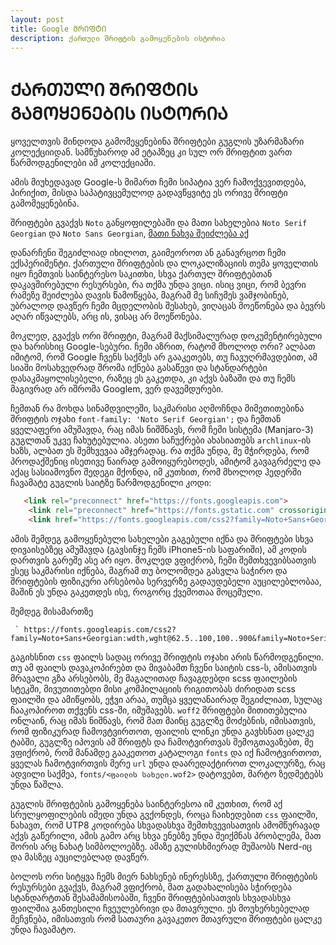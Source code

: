 ```yaml
---
layout: post
title: Google ᲨᲠᲘᲤᲢᲘ
description: ქართული შრიფტის გამოყენების ისტორია
---
```


# ᲥᲐᲠᲗᲣᲚᲘ ᲨᲠᲘᲤᲢᲘᲡ ᲒᲐᲛᲝᲧᲔᲜᲔᲑᲘᲡ ᲘᲡᲢᲝᲠᲘᲐ

ყოველთვის მინდოდა გამომეყენებინა შრიფტები გუგლის უზარმაზარი კოლექციიდან. სამწუხაროდ ამ ეტაპზეც კი სულ ორ შრიფტით ვართ წარმოდგენილები ამ კოლექციაში.

ამის მიუხედავად Google-ს მიმართ ჩემი სიპატია ვერ ჩამოქვევითდება, პირიქით, მისდა საპატივცემულოდ გადავწყვიტე ეს ორივე შრიფტი გამომეყენებინა.

შრიფტები გვაქვს `Noto` განყოფილებაში და მათი სახელებია `Noto Serif Georgian` და `Noto Sans Georgian`, [მათი ნახვა შეიძლება აქ](https://fonts.google.com/noto/fonts?noto.query=georgian&noto.lang=ka_Geor&noto.script=Geor)

დანარჩენი შეგიძლიად იხილოთ, გაიმეოროთ ან განავრცოთ ჩემი ექსპერიმენტი. ქართული შრიფტების და ლოკალიზაციის თემა ყოველთის იყო ჩემთვის საინტერესო საკითხი, სხვა ქართულ შრიფტებთან დაკავშირებული რესურსები, რა თქმა უნდა ვიცი. ისიც ვიცი, რომ ბევრი რამეზე შეიძლება დავის წამოწყება, მაგრამ მე სიჩუმეს ვამჯობინებ, უბრალოდ დავწერ ჩემი მცდელობის შესახებ, ვიღაცას მოეწონება და ბევრს აღარ იწვალებს, არც ის, ვისაც არ მოეწონება.

მოკლედ, გვაქვს ორი შრიფტი, მაგრამ მაქსიმალურად დოკუმენტირებული და ხარისხიც Google-სებური. ჩემი აზრით, რატომ მხოლოდ ორი? ალბათ იმიტომ, რომ Google ჩვენს საქმეს არ გააკეთებს, თუ ჩავუღრმავდებით, ამ სიაში მოსახვედრად შრომა იქნება გასაწევი და სტანდარტები დასაკმაყოლისებელი, რაზეც ეს გაკეთდა, კი აქვს ბაზაში და თუ ჩემს მაგივრად არ იშრომა Googlem, ვერ დავემდურები.

ჩემთან რა მოხდა სინამდვილეში, საკმარისი აღმოჩნდა მიმეთითებინა შრიფტის ოჯახი `font-family: 'Noto Serif Georgian';` და ჩემთან ყველაფერი ამუშავდა, რაც იმას ნიშშნავს, რომ ჩემი სისტემა (Manjaro-3) გუგლთან უკვე ჩახუტებულია. ასეთი საჩუქრები ახასიათებს `archlinux`-ის ხაზს, ალბათ ეს შემხვევაა ამჯერადაც. რა თქმა უნდა, მე მჭირდება, რომ პროდაქშენიც ისეთივე ნაირად გამოიყურებოდეს, ამიტომ გავაგრძელე და აქაც სასიამოვნო შედეგი მქონდა, იმ კუთხით, რომ მხოლოდ ჰედერში ჩავამატე გუგლის საიტზე წარმოდგენილი კოდი:

~~~html
   <link rel="preconnect" href="https://fonts.googleapis.com">
    <link rel="preconnect" href="https://fonts.gstatic.com" crossorigin>
    <link href="https://fonts.googleapis.com/css2?family=Noto+Sans+Georgian:wdth,wght@62.5..100,100..900&family=Noto+Serif+Georgian:wdth,wght@62.5..100,100..900&display=swap" rel="stylesheet"> 
~~~

ამის შემდეგ გამოყენებული სახელები გაგებული იქნა და შრიფტები სხვა დივაისებზეც ამუშავდა (გავსინჯე ჩემს iPhone5-ის საფარიში), ამ კოდის დართვის გარეშე ასე არ იყო. მოკლედ ვფიქრობ, ჩემი შემთხვევიბსათვის ესეც საკმარისი იქნება, მაგრამ თუ ბოლომდეა გასვლა საჭირო და შრიფტების ფიზიკური არსებობა სერვერზე გადაუდებელი აუცილებლობაა, მაშინ ეს უნდა გაკეთდეს ისე, როგორც ქვემოთაა მოცემული.

შემდეგ მისამართზე 

     ` https://fonts.googleapis.com/css2?family=Noto+Sans+Georgian:wdth,wght@62.5..100,100..900&family=Noto+Serif+Georgian:wght@100..900&display=swap`

გაგიხსნით `css` ფაილს სადაც ორივე შრიფტის ოჯახი არის წარმოდგენილი. თუ ამ ფაილს დავაკოპირებთ და მივაბამთ ჩვენი საიტის css-ს, ამისათვის მრავალი გზა არსებობს, მე მაგალითად ჩავაგდებდი scss ფაილების სტეკში, მივუთითებდი მისი კომპილაციის რიგითობას ძირიდათ scss ფაილში და ამიწყობს, ეჭვი არაა, თუმცა ყველანაირად შეგიძლიათ, სულაც ჩააკოპიროთ თქვენს css-ში, იმუშავებს. `woff2` შრიფტები მითითებულია ონლაინ, რაც იმას ნიშნავს, რომ მათ მაინც გუგლზე მოძებნის, იმისათვის, რომ ფიზიკურად ჩამოვტვირთოთ, ფაილის ლინკი უნდა გავხსნათ ცალკე ტაბში, გუგლზე იპოვის ამ შრიფტს და ჩამოტვირთვას შემოგთავაზებთ, მე ვფიქრობ, რომ მანამდე გააკეთოთ კატალოგი `fonts` და იქ ჩამოტვირთოთ, ყველას ჩამოტვირთვის მერე `url` უნდა დაარედაქტიროთ ლოკალურზე, რაც ადვილი საქმეა, `fonts/<ფაილის სახელი.wof2>` დატოვებთ, მარტო ზედმეტებს უნდა წაშლა.

გუგლის შრიფტების გამოყენება საინტერესოა იმ კუთხით, რომ აქ სრულყოფილების იმედი უნდა გვქონდეს, როცა ჩაიხედებით `css` ფაილში, ნახავთ, რომ UTP8 კოდირება სხვადასხვა შემთხვევისათვის ამომწურავად აქვს გაწერილი, ამის გამო არც სხვა ენებზე უნდა შეიქმნას პრობლემა, მათ შორის არც ნახატ სიმბოლოებზე. ამაზე გულისხმიერად მუშაობს Nerd-იც და მასზეც აუცილებლად დავწერ.

ბოლოს ორი სიტყვა ჩემს მიერ ნახსენებ ინერესსზე, ქართული შრიფტების რესურსები გვაქვს, მაგრამ ვფიქრობ, მათ გადახალისება სჭირდება სტანდარტთან შესამამისობაში, ჩვენი შრიფტებისათვის სხვადასხვა ფაილშია განთესილი ჩვეულებრივი და მთავრული. ეს მოუხერხებელად მეჩვნება, იმისათვის რომ სათაური გავაკეთო მთავრული შრიფტები ცალკე უნდა ჩავამატო. 
